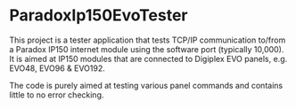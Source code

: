 # ParadoxIp150EvoTester

This project is a tester application that tests TCP/IP communication to/from a Paradox IP150 internet module using the software port (typically 10,000).  It is aimed at IP150 modules that are connected to Digiplex EVO panels, e.g. EVO48, EVO96 & EVO192.

The code is purely aimed at testing various panel commands and contains little to no error checking.